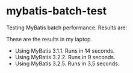 mybatis-batch-test
==================

Testing MyBatis batch performance. Results are:

These are the results in my laptop.
- Using MyBatis 3.1.1. Runs in 14 seconds.
- Using MyBatis 3.2.2. Runs in 9 seconds.
- Using MyBatis 3.2.5. Runs in 3,5 seconds.
